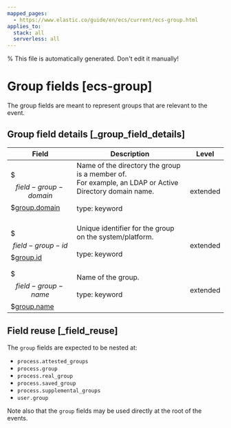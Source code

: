 ```yaml
---
mapped_pages:
  - https://www.elastic.co/guide/en/ecs/current/ecs-group.html
applies_to:
  stack: all
  serverless: all
---
```


% This file is automatically generated. Don't edit it manually!

# Group fields [ecs-group]

The group fields are meant to represent groups that are relevant to the event.

## Group field details [_group_field_details]

| Field | Description | Level |
| --- | --- | --- |
| $$$field-group-domain$$$[group.domain](#field-group-domain) |Name of the directory the group is a member of.<br>For example, an LDAP or Active Directory domain name.<br><br>type: keyword<br><br>| extended |
| $$$field-group-id$$$[group.id](#field-group-id) |Unique identifier for the group on the system/platform.<br><br>type: keyword<br><br>| extended |
| $$$field-group-name$$$[group.name](#field-group-name) |Name of the group.<br><br>type: keyword<br><br>| extended |

## Field reuse [_field_reuse]

The `group` fields are expected to be nested at:

* `process.attested_groups`
* `process.group`
* `process.real_group`
* `process.saved_group`
* `process.supplemental_groups`
* `user.group`

Note also that the `group` fields may be used directly at the root of the events.


